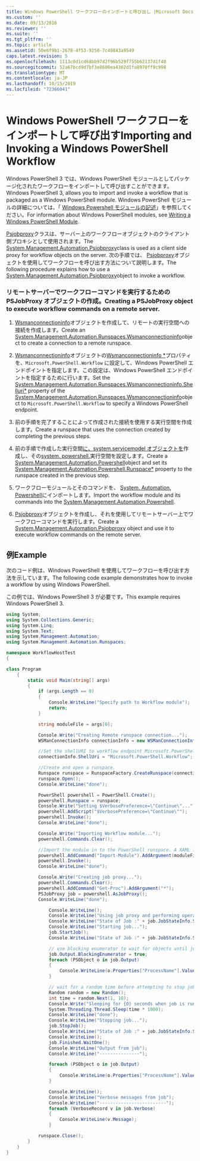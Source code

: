 ```yaml
---
title: Windows PowerShell ワークフローのインポートと呼び出し |Microsoft Docs
ms.custom: ''
ms.date: 09/13/2016
ms.reviewer: ''
ms.suite: ''
ms.tgt_pltfrm: ''
ms.topic: article
ms.assetid: 50e6f9b1-2678-4f53-9250-7c48843a9549
caps.latest.revision: 5
ms.openlocfilehash: 1113c0d1cd68bb97d2f96b529f755b62137d1f40
ms.sourcegitcommit: 52a67bcd9d7bf3e8600ea4302d1fa8970ff9c998
ms.translationtype: MT
ms.contentlocale: ja-JP
ms.lasthandoff: 10/15/2019
ms.locfileid: "72366041"
---
```

# <a name="importing-and-invoking-a-windows-powershell-workflow"></a><span data-ttu-id="ec879-102">Windows PowerShell ワークフローをインポートして呼び出す</span><span class="sxs-lookup"><span data-stu-id="ec879-102">Importing and Invoking a Windows PowerShell Workflow</span></span>

<span data-ttu-id="ec879-103">Windows PowerShell 3 では、Windows PowerShell モジュールとしてパッケージ化されたワークフローをインポートして呼び出すことができます。</span><span class="sxs-lookup"><span data-stu-id="ec879-103">Windows PowerShell 3, allows you to import and invoke a workflow that is packaged as a Windows PowerShell module.</span></span> <span data-ttu-id="ec879-104">Windows PowerShell モジュールの詳細については、「 [Windows Powershell モジュールの記述](../module/writing-a-windows-powershell-module.md)」を参照してください。</span><span class="sxs-lookup"><span data-stu-id="ec879-104">For information about Windows PowerShell modules, see [Writing a Windows PowerShell Module](../module/writing-a-windows-powershell-module.md).</span></span>

<span data-ttu-id="ec879-105">[Psjobproxy](/dotnet/api/System.Management.Automation.PSJobProxy)クラスは、サーバー上のワークフローオブジェクトのクライアント側プロキシとして使用されます。</span><span class="sxs-lookup"><span data-stu-id="ec879-105">The [System.Management.Automation.Psjobproxy](/dotnet/api/System.Management.Automation.PSJobProxy)class is used as a client side proxy for workflow objects on the server.</span></span> <span data-ttu-id="ec879-106">次の手順では、 [Psjobproxy](/dotnet/api/System.Management.Automation.PSJobProxy)オブジェクトを使用してワークフローを呼び出す方法について説明します。</span><span class="sxs-lookup"><span data-stu-id="ec879-106">The following procedure explains how to use a [System.Management.Automation.Psjobproxy](/dotnet/api/System.Management.Automation.PSJobProxy)object to invoke a workflow.</span></span>

### <a name="creating-a-psjobproxy-object-to-execute-workflow-commands-on-a-remote-server"></a><span data-ttu-id="ec879-107">リモートサーバーでワークフローコマンドを実行するための PSJobProxy オブジェクトの作成。</span><span class="sxs-lookup"><span data-stu-id="ec879-107">Creating a PSJobProxy object to execute workflow commands on a remote server.</span></span>

1. <span data-ttu-id="ec879-108">[Wsmanconnectioninfo](/dotnet/api/System.Management.Automation.Runspaces.WSManConnectionInfo)オブジェクトを作成して、リモートの実行空間への接続を作成します。</span><span class="sxs-lookup"><span data-stu-id="ec879-108">Create an [System.Management.Automation.Runspaces.Wsmanconnectioninfo](/dotnet/api/System.Management.Automation.Runspaces.WSManConnectionInfo)object to create a connection to a remote runspace.</span></span>

2. <span data-ttu-id="ec879-109">[Wsmanconnectioninfo](/dotnet/api/System.Management.Automation.Runspaces.WSManConnectionInfo)オブジェクトの[Wsmanconnectioninfo \*](/dotnet/api/System.Management.Automation.Runspaces.WSManConnectionInfo.ShellUri)プロパティを、`Microsoft.PowerShell.Workflow` に設定して、Windows PowerShell エンドポイントを指定します。この設定は、Windows PowerShell エンドポイントを指定するために行います。</span><span class="sxs-lookup"><span data-stu-id="ec879-109">Set the [System.Management.Automation.Runspaces.Wsmanconnectioninfo.Shelluri\*](/dotnet/api/System.Management.Automation.Runspaces.WSManConnectionInfo.ShellUri) property of the [System.Management.Automation.Runspaces.Wsmanconnectioninfo](/dotnet/api/System.Management.Automation.Runspaces.WSManConnectionInfo)object to `Microsoft.PowerShell.Workflow` to specify a Windows PowerShell endpoint.</span></span>

3. <span data-ttu-id="ec879-110">前の手順を完了することによって作成された接続を使用する実行空間を作成します。</span><span class="sxs-lookup"><span data-stu-id="ec879-110">Create a runspace that uses the connection created by completing the previous steps.</span></span>

4. <span data-ttu-id="ec879-111">前の手順で作成した実行空間[に、system.servicemodel オブジェクトを](/dotnet/api/System.Management.Automation.PowerShell)作成し、その[system. powershell.](/dotnet/api/System.Management.Automation.PowerShell.Runspace)実行空間を設定します。</span><span class="sxs-lookup"><span data-stu-id="ec879-111">Create a [System.Management.Automation.Powershell](/dotnet/api/System.Management.Automation.PowerShell)object and set its [System.Management.Automation.Powershell.Runspace\*](/dotnet/api/System.Management.Automation.PowerShell.Runspace) property to the runspace created in the previous step.</span></span>

5. <span data-ttu-id="ec879-112">ワークフローモジュールとそのコマンドを、 [System. Automation. Powershell](/dotnet/api/System.Management.Automation.PowerShell)にインポートします。</span><span class="sxs-lookup"><span data-stu-id="ec879-112">Import the workflow module and its commands into the [System.Management.Automation.Powershell](/dotnet/api/System.Management.Automation.PowerShell).</span></span>

6. <span data-ttu-id="ec879-113">[Psjobproxy](/dotnet/api/System.Management.Automation.PSJobProxy)オブジェクトを作成し、それを使用してリモートサーバー上でワークフローコマンドを実行します。</span><span class="sxs-lookup"><span data-stu-id="ec879-113">Create a [System.Management.Automation.Psjobproxy](/dotnet/api/System.Management.Automation.PSJobProxy) object and use it to execute workflow commands on the remote server.</span></span>

## <a name="example"></a><span data-ttu-id="ec879-114">例</span><span class="sxs-lookup"><span data-stu-id="ec879-114">Example</span></span>

<span data-ttu-id="ec879-115">次のコード例は、Windows PowerShell を使用してワークフローを呼び出す方法を示しています。</span><span class="sxs-lookup"><span data-stu-id="ec879-115">The following code example demonstrates how to invoke a workflow by using Windows PowerShell.</span></span>

<span data-ttu-id="ec879-116">この例では、Windows PowerShell 3 が必要です。</span><span class="sxs-lookup"><span data-stu-id="ec879-116">This example requires Windows PowerShell 3.</span></span>

```csharp
using System;
using System.Collections.Generic;
using System.Linq;
using System.Text;
using System.Management.Automation;
using System.Management.Automation.Runspaces;

namespace WorkflowHostTest
{

class Program
    {
        static void Main(string[] args)
        {
            if (args.Length == 0)
            {
                Console.WriteLine("Specify path to Workflow module");
                return;
            }

            string moduleFile = args[0];

            Console.Write("Creating Remote runspace connection...");
            WSManConnectionInfo connectionInfo = new WSManConnectionInfo();

            //Set the shellURI to workflow endpoint Microsoft.PowerShell.Workflow
            connectionInfo.ShellUri = "Microsoft.PowerShell.Workflow";

            //Create and open a runspace.
            Runspace runspace = RunspaceFactory.CreateRunspace(connectionInfo);
            runspace.Open();
            Console.WriteLine("done");

            PowerShell powershell = PowerShell.Create();
            powershell.Runspace = runspace;
            Console.Write("Setting $VerbosePreference=\"Continue\"...");
            powershell.AddScript("$VerbosePreference=\"Continue\"");
            powershell.Invoke();
            Console.WriteLine("done");

            Console.Write("Importing Workflow module...");
            powershell.Commands.Clear();

            //Import the module in to the PowerShell runspace. A XAML file could also be imported directly by using Import-Module.
            powershell.AddCommand("Import-Module").AddArgument(moduleFile);
            powershell.Invoke();
            Console.WriteLine("done");

            Console.Write("Creating job proxy...");
            powershell.Commands.Clear();
            powershell.AddCommand("Get-Proc").AddArgument("*");
            PSJobProxy job = powershell.AsJobProxy();
            Console.WriteLine("done");

                Console.WriteLine();
                Console.WriteLine("Using job proxy and performing operations...");
                Console.WriteLine("State of Job :" + job.JobStateInfo.State.ToString());
                Console.WriteLine("Starting job...");
                job.StartJob();
                Console.WriteLine("State of Job :" + job.JobStateInfo.State.ToString());

                // use blocking enumerator to wait for objects until job finishes
                job.Output.BlockingEnumerator = true;
                foreach (PSObject o in job.Output)
                {
                    Console.WriteLine(o.Properties["ProcessName"].Value.ToString());
                }

                // wait for a random time before attempting to stop job
                Random random = new Random();
                int time = random.Next(1, 10);
                Console.Write("Sleeping for {0} seconds when job is running on another thread...", time);
                System.Threading.Thread.Sleep(time * 1000);
                Console.WriteLine("done");
                Console.WriteLine("Stopping job...");
                job.StopJob();
                Console.WriteLine("State of Job :" + job.JobStateInfo.State.ToString());
                Console.WriteLine();
                job.Finished.WaitOne();
                Console.WriteLine("Output from job");
                Console.WriteLine("---------------");

                foreach (PSObject o in job.Output)
                {
                    Console.WriteLine(o.Properties["ProcessName"].Value.ToString());
                }

                Console.WriteLine();
                Console.WriteLine("Verbose messages from job");
                Console.WriteLine("-------------------------");
                foreach (VerboseRecord v in job.Verbose)
                {
                    Console.WriteLine(v.Message);
                }

            runspace.Close();
        }
    }
}

```